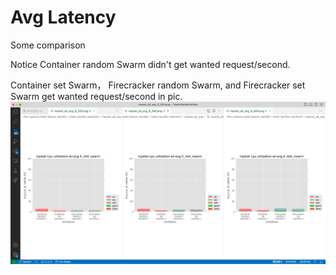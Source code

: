 # Avg Latency
Some comparison

Notice Container random Swarm didn't get wanted request/second.

Container set Swarm， Firecracker random Swarm, and Firecracker set Swarm get wanted request/second in pic.
![Avg_Latency_comparison_Swarm_1Profile](mpstat_all_avg_t_10_c_30_frontCore4_wrk_1_hotel_Swarm_1profile.jpg)
